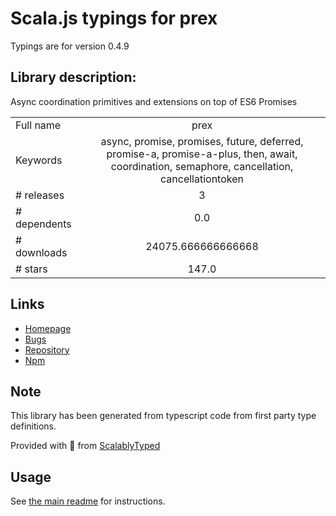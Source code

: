 
# Scala.js typings for prex

Typings are for version 0.4.9

## Library description:
Async coordination primitives and extensions on top of ES6 Promises

|                    |                 |
| ------------------ | :-------------: |
| Full name          | prex |
| Keywords           | async, promise, promises, future, deferred, promise-a, promise-a-plus, then, await, coordination, semaphore, cancellation, cancellationtoken |
| # releases         | 3 |
| # dependents       | 0.0 |
| # downloads        | 24075.666666666668 |
| # stars            | 147.0 |

## Links
- [Homepage](https://github.com/rbuckton/prex#readme)
- [Bugs](http://github.com/rbuckton/prex/issues)
- [Repository](https://github.com/rbuckton/prex)
- [Npm](https://www.npmjs.com/package/prex)
    


## Note
This library has been generated from typescript code from first party type definitions.

Provided with :purple_heart: from [ScalablyTyped](https://github.com/oyvindberg/ScalablyTyped)

## Usage
See [the main readme](../../readme.md) for instructions.


